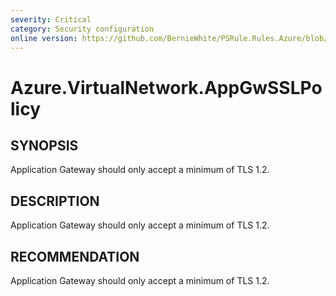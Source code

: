 ```yaml
---
severity: Critical
category: Security configuration
online version: https://github.com/BernieWhite/PSRule.Rules.Azure/blob/master/docs/rules/en-US/Azure.VirtualNetwork.AppGwSSLPolicy.md
---
```


# Azure.VirtualNetwork.AppGwSSLPolicy

## SYNOPSIS

Application Gateway should only accept a minimum of TLS 1.2.

## DESCRIPTION

Application Gateway should only accept a minimum of TLS 1.2.

## RECOMMENDATION

Application Gateway should only accept a minimum of TLS 1.2.
